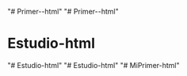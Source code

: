 "# Primer--html" 
"# Primer--html" 
# Estudio-html
"# Estudio-html" 
"# Estudio-html" 
"# MiPrimer-html" 
